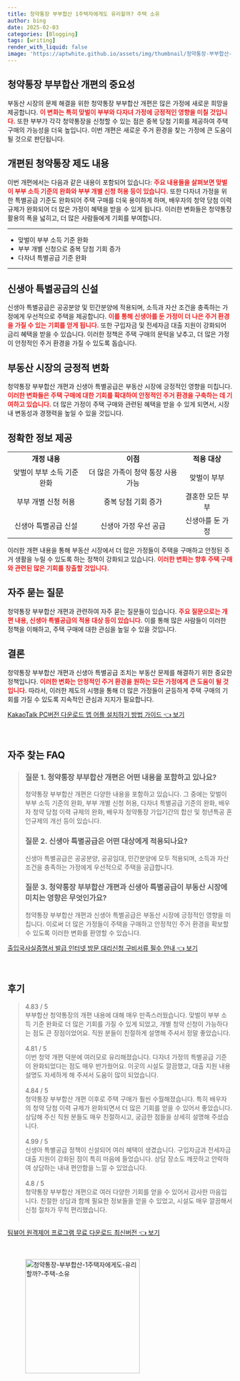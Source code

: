 ```yaml
---
title: 청약통장 부부합산 1주택자에게도 유리할까? 주택 소유
author: bing
date: 2025-02-03
categories: [Blogging]
tags: [writing]
render_with_liquid: false
image: 'https://aptwhite.github.io/assets/img/thumbnail/청약통장-부부합산-1주택자에게도-유리할까?-주택-소유.webp'
---
```



<h2 id='청약통장 부부합산 개편의 중요성'>청약통장 부부합산 개편의 중요성</h2>

<p>부동산 시장의 문제 해결을 위한 청약통장 부부합산 개편은 많은 가정에 새로운 희망을 제공합니다. <b><span style="color: #ee2323;">이 변화는 특히 맞벌이 부부와 다자녀 가정에 긍정적인 영향을 미칠 것입니다.</span></b> 또한 부부가 각각 청약통장을 신청할 수 있는 점은 중복 당첨 기회를 제공하여 주택 구매의 가능성을 더욱 높입니다. 이번 개편은 새로운 주거 환경을 찾는 가정에 큰 도움이 될 것으로 판단됩니다.</p>

<h2 id='개편된 청약통장 제도 내용'>개편된 청약통장 제도 내용</h2>

<p>이번 개편에서는 다음과 같은 내용이 포함되어 있습니다: <b><span style="color: #ee2323;">주요 내용들을 살펴보면 맞벌이 부부 소득 기준의 완화와 부부 개별 신청 허용 등이 있습니다.</span></b> 또한 다자녀 가정을 위한 특별공급 기준도 완화되어 주택 구매를 더욱 용이하게 하며, 배우자의 청약 당첨 이력 규제가 완화되어 더 많은 가정이 혜택을 받을 수 있게 됩니다. 이러한 변화들은 청약통장 활용의 폭을 넓히고, 더 많은 사람들에게 기회를 부여합니다.</p>

<hr />

<ul>
    <li>맞벌이 부부 소득 기준 완화</li>
    <li>부부 개별 신청으로 중복 당첨 기회 증가</li>
    <li>다자녀 특별공급 기준 완화</li>
</ul>

<hr />

<h2 id='신생아 특별공급의 신설'>신생아 특별공급의 신설</h2>

<p>신생아 특별공급은 공공분양 및 민간분양에 적용되며, 소득과 자산 조건을 충족하는 가정에게 우선적으로 주택을 제공합니다. <b><span style="color: #ee2323;">이를 통해 신생아를 둔 가정이 더 나은 주거 환경을 가질 수 있는 기회를 얻게 됩니다.</span></b> 또한 구입자금 및 전세자금 대출 지원이 강화되어 금리 혜택을 받을 수 있습니다. 이러한 정책은 주택 구매의 문턱을 낮추고, 더 많은 가정이 안정적인 주거 환경을 가질 수 있도록 돕습니다.</p>

<h2 id='부동산 시장의 긍정적 변화'>부동산 시장의 긍정적 변화</h2>

<p>청약통장 부부합산 개편과 신생아 특별공급은 부동산 시장에 긍정적인 영향을 미칩니다. <b><span style="color: #ee2323;">이러한 변화들은 주택 구매에 대한 기회를 확대하여 안정적인 주거 환경을 구축하는 데 기여하고 있습니다.</span></b> 더 많은 가정이 주택 구매와 관련된 혜택을 받을 수 있게 되면서, 시장 내 변동성과 경쟁력을 높일 수 있을 것입니다.</p>

<h2 id='정확한 정보 제공'>정확한 정보 제공</h2>

<table>
    <tr>
        <td style="text-align: center; height: 17px;"><b>개정 내용</b></td>
        <td style="text-align: center; height: 17px;"><b>이점</b></td>
        <td style="text-align: center; height: 17px;"><b>적용 대상</b></td>
    </tr>
    <tr>
        <td style="text-align: center; height: 17px;">맞벌이 부부 소득 기준 완화</td>
        <td style="text-align: center; height: 17px;">더 많은 가족이 청약 통장 사용 가능</td>
        <td style="text-align: center; height: 17px;">맞벌이 부부</td>
    </tr>
    <tr>
        <td style="text-align: center; height: 17px;">부부 개별 신청 허용</td>
        <td style="text-align: center; height: 17px;">중복 당첨 기회 증가</td>
        <td style="text-align: center; height: 17px;">결혼한 모든 부부</td>
    </tr>
    <tr>
        <td style="text-align: center; height: 17px;">신생아 특별공급 신설</td>
        <td style="text-align: center; height: 17px;">신생아 가정 우선 공급</td>
        <td style="text-align: center; height: 17px;">신생아를 둔 가정</td>
    </tr>
</table>

<p>이러한 개편 내용을 통해 부동산 시장에서 더 많은 가정들이 주택을 구매하고 안정된 주거 생활을 누릴 수 있도록 하는 정책이 강화되고 있습니다. <b><span style="color: #ee2323;">이러한 변화는 향후 주택 구매와 관련된 많은 기회를 창출할 것입니다.</span></b></p>

<h2 id='자주 묻는 질문'>자주 묻는 질문</h2>

<p>청약통장 부부합산 개편과 관련하여 자주 묻는 질문들이 있습니다. <b><span style="color: #ee2323;">주요 질문으로는 개편 내용, 신생아 특별공급의 적용 대상 등이 있습니다.</span></b> 이를 통해 많은 사람들이 이러한 정책을 이해하고, 주택 구매에 대한 관심을 높일 수 있을 것입니다.</p>

<h2 id='결론'>결론</h2>

<p>청약통장 부부합산 개편과 신생아 특별공급 조치는 부동산 문제를 해결하기 위한 중요한 정책입니다. <b><span style="color: #ee2323;">이러한 변화는 안정적인 주거 환경을 원하는 모든 가정에게 큰 도움이 될 것입니다.</span></b> 따라서, 이러한 제도의 시행을 통해 더 많은 가정들이 균등하게 주택 구매의 기회를 가질 수 있도록 지속적인 관심과 지지가 필요합니다.</p>


<p><a class="click-button" title="KakaoTalk PC버전 다운로드 앱 어플 설치하기 방법 가이드" href="https://aptwhite.github.io/posts/KakaoTalk-PC%EB%B2%84%EC%A0%84-%EB%8B%A4%EC%9A%B4%EB%A1%9C%EB%93%9C-%EC%95%B1-%EC%96%B4%ED%94%8C-%EC%84%A4%EC%B9%98%ED%95%98%EA%B8%B0-%EB%B0%A9%EB%B2%95-%EA%B0%80%EC%9D%B4%EB%93%9C/" rel="dofollow">KakaoTalk PC버전 다운로드 앱 어플 설치하기 방법 가이드 👈 보기</a></p><br>
<h2 id='자주_찾는_FAQ'>자주 찾는 FAQ</h2>
<div itemscope="" itemtype="https://schema.org/FAQPage"> 
<blockquote> 
<div itemscope="" itemprop="mainEntity" itemtype="https://schema.org/Question"> 
<h3 itemprop="name">질문 1. 청약통장 부부합산 개편은 어떤 내용을 포함하고 있나요?</h3> 
<div itemscope="" itemprop="acceptedAnswer" itemtype="https://schema.org/Answer"> 
<span itemprop="text"> 
<p>청약통장 부부합산 개편은 다양한 내용을 포함하고 있습니다. 그 중에는 맞벌이 부부 소득 기준의 완화, 부부 개별 신청 허용, 다자녀 특별공급 기준의 완화, 배우자 청약 당첨 이력 규제의 완화, 배우자 청약통장 가입기간의 합산 및 청년특공 혼인규제의 개선 등이 있습니다.</p> 
</span> 
</div> 
</div> 
<div itemscope="" itemprop="mainEntity" itemtype="https://schema.org/Question"> 
<h3 itemprop="name">질문 2. 신생아 특별공급은 어떤 대상에게 적용되나요?</h3> 
<div itemscope="" itemprop="acceptedAnswer" itemtype="https://schema.org/Answer"> 
<span itemprop="text"> 
<p>신생아 특별공급은 공공분양, 공공임대, 민간분양에 모두 적용되며, 소득과 자산 조건을 충족하는 가정에게 우선적으로 주택을 공급합니다.</p> 
</span> 
</div> 
</div> 
<div itemscope="" itemprop="mainEntity" itemtype="https://schema.org/Question"> 
<h3 itemprop="name">질문 3. 청약통장 부부합산 개편과 신생아 특별공급이 부동산 시장에 미치는 영향은 무엇인가요?</h3> 
<div itemscope="" itemprop="acceptedAnswer" itemtype="https://schema.org/Answer"> 
<span itemprop="text"> 
<p>청약통장 부부합산 개편과 신생아 특별공급은 부동산 시장에 긍정적인 영향을 미칩니다. 이로써 더 많은 가정들이 주택을 구매하고 안정적인 주거 환경을 확보할 수 있도록 이러한 변화를 환영할 수 있습니다.</p> 
</span> 
</div> 
</div> 
</blockquote> 
</div>
<p><a class="click-button" title="출입국사실증명서 발급 인터넷 방문 대리신청 구비서류 필수 안내" href="https://aptwhite.github.io/posts/%EC%B6%9C%EC%9E%85%EA%B5%AD%EC%82%AC%EC%8B%A4%EC%A6%9D%EB%AA%85%EC%84%9C-%EB%B0%9C%EA%B8%89-%EC%9D%B8%ED%84%B0%EB%84%B7-%EB%B0%A9%EB%AC%B8-%EB%8C%80%EB%A6%AC%EC%8B%A0%EC%B2%AD-%EA%B5%AC%EB%B9%84%EC%84%9C%EB%A5%98-%ED%95%84%EC%88%98-%EC%95%88%EB%82%B4/" rel="dofollow">출입국사실증명서 발급 인터넷 방문 대리신청 구비서류 필수 안내 👈 보기</a></p><br>
<h2 id='후기'>후기</h2>
<div itemscope itemtype="https://schema.org/Product">
  <blockquote>
  <div itemprop="review" itemscope itemtype="https://schema.org/Review">
      <div itemprop="reviewRating" itemscope itemtype="https://schema.org/Rating"> <span itemprop="ratingValue">4.83</span> / <span itemprop="bestRating">5</span> </div>
      <span itemprop="reviewBody">부부합산 청약통장의 개편 내용에 대해 매우 만족스러웠습니다. 맞벌이 부부 소득 기준 완화로 더 많은 기회를 가질 수 있게 되었고, 개별 청약 신청이 가능하다는 점도 큰 장점이었어요. 직원 분들이 친절하게 설명해 주셔서 정말 좋았습니다.</span>
  </div>
  <br>
  <div itemprop="review" itemscope itemtype="https://schema.org/Review">
      <div itemprop="reviewRating" itemscope itemtype="https://schema.org/Rating"> <span itemprop="ratingValue">4.81</span> / <span itemprop="bestRating">5</span> </div>
      <span itemprop="reviewBody">이번 청약 개편 덕분에 여러모로 유리해졌습니다. 다자녀 가정의 특별공급 기준이 완화되었다는 점도 매우 반가웠어요. 이곳의 시설도 깔끔했고, 대출 지원 내용 설명도 자세하게 해 주셔서 도움이 많이 되었습니다.</span>
  </div>
  <br>
  <div itemprop="review" itemscope itemtype="https://schema.org/Review">
      <div itemprop="reviewRating" itemscope itemtype="https://schema.org/Rating"> <span itemprop="ratingValue">4.84</span> / <span itemprop="bestRating">5</span> </div>
      <span itemprop="reviewBody">청약통장 부부합산 개편 이후로 주택 구매가 훨씬 수월해졌습니다. 특히 배우자의 청약 당첨 이력 규제가 완화되면서 더 많은 기회를 얻을 수 있어서 좋았습니다. 상담해 주신 직원 분들도 매우 친절하시고, 궁금한 점들을 상세히 설명해 주셨습니다.</span>
  </div>
  <br>
  <div itemprop="review" itemscope itemtype="https://schema.org/Review">
      <div itemprop="reviewRating" itemscope itemtype="https://schema.org/Rating"> <span itemprop="ratingValue">4.99</span> / <span itemprop="bestRating">5</span> </div>
      <span itemprop="reviewBody">신생아 특별공급 정책이 신설되어 여러 혜택이 생겼습니다. 구입자금과 전세자금 대출 지원이 강화된 점이 특히 마음에 들었습니다. 상담 장소도 깨끗하고 안락하여 상담하는 내내 편안함을 느낄 수 있었습니다.</span>
  </div>
  <br>
  <div itemprop="review" itemscope itemtype="https://schema.org/Review">
      <div itemprop="reviewRating" itemscope itemtype="https://schema.org/Rating"> <span itemprop="ratingValue">4.8</span> / <span itemprop="bestRating">5</span> </div>
      <span itemprop="reviewBody">청약통장 부부합산 개편으로 여러 다양한 기회를 얻을 수 있어서 감사한 마음입니다. 친절한 상담과 함께 필요한 정보들을 얻을 수 있었고, 시설도 매우 깔끔해서 신청 절차가 무척 편리했습니다.</span>
  </div>
  <br>
  </blockquote>
</div>
<p><a class="click-button" title="팀뷰어 원격제어 프로그램 무료 다운로드 최신버전" href="https://aptwhite.github.io/posts/%ED%8C%80%EB%B7%B0%EC%96%B4-%EC%9B%90%EA%B2%A9%EC%A0%9C%EC%96%B4-%ED%94%84%EB%A1%9C%EA%B7%B8%EB%9E%A8-%EB%AC%B4%EB%A3%8C-%EB%8B%A4%EC%9A%B4%EB%A1%9C%EB%93%9C-%EC%B5%9C%EC%8B%A0%EB%B2%84%EC%A0%84/" rel="dofollow">팀뷰어 원격제어 프로그램 무료 다운로드 최신버전 👈 보기</a></p><br>
<figure class="image"><img src="https://aptwhite.github.io/assets/img/thumbnail/청약통장-부부합산-1주택자에게도-유리할까?-주택-소유.webp" alt="청약통장-부부합산-1주택자에게도-유리할까?-주택-소유" width="256" height="256"></figure>
